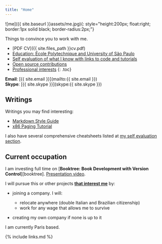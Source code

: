 ```yaml
---
title: "Home"
---
```


![me]({{ site.baseurl }}assets/me.jpg){: style="height:200px; float:right; border:1px solid black; border-radius:2px;"}

Things to convince you to work with me.

- [PDF CV]({{ site.files_path }}cv.pdf)
- [Education: École Polytechnique and University of São Paulo](education)
- [Self evaluation of what I know with links to code and tutorials](self-evaluation)
- [Open source contributions](contrib)
- [Professional interests](interests)
{: .toc}

**Email**: [{{ site.email }}](mailto:{{ site.email }})  
**Skype**: [{{ site.skype }}](skype:{{ site.skype }})

## Writings

Writings you may find interesting:

- [Markdown Style Guide](markdown-style-guide)
- [x86 Paging Tutorial](x86-paging)

I also have several comprehensive cheatsheets listed at [my self evaluation section](self-evaluation).

## Current occupation

I am investing full time on [**Booktree: Book Development with Version Control**][booktree]. [Presentation video](https://www.youtube.com/watch?v=jTrZ6Zb39K8).

I will pursue this or other projects [**that interest me**](/interests) by:

-   joining a company. I will:

    - relocate anywhere (double Italian and Brazilian citizenship)
    - work for any wage that allows me to survive

-   creating my own company if none is up to it

I am currently Paris based.

{% include links.md %}
